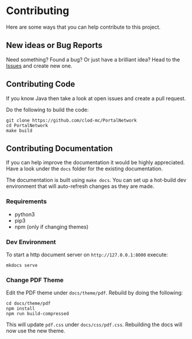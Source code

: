 # Contributing

Here are some ways that you can help contribute to this project.

## New ideas or Bug Reports

Need something? Found a bug? Or just have a brilliant idea? Head to the [Issues](https://github.com/Bundabrg/PortalNetwork/issues) and create new one.

## Contributing Code

If you know Java then take a look at open issues and create a pull request.

Do the following to build the code:

```shell
git clone https://github.com/clod-mc/PortalNetwork
cd PortalNetwork
make build
```

## Contributing Documentation

If you can help improve the documentation it would be highly appreciated. Have a look under the `docs` folder for the existing documentation.

The documentation is built using `make docs`. You can set up a hot-build dev environment that will auto-refresh changes as they are made.

### Requirements

* python3
* pip3
* npm (only if changing themes)

### Dev Environment

To start a http document server on `http://127.0.0.1:8000` execute:

```
mkdocs serve
```

### Change PDF Theme

Edit the PDF theme under `docs/theme/pdf`. Rebuild by doing the following:

```
cd docs/theme/pdf
npm install
npm run build-compressed
```

This will update `pdf.css` under `docs/css/pdf.css`. Rebuilding the docs will now use the new theme.

